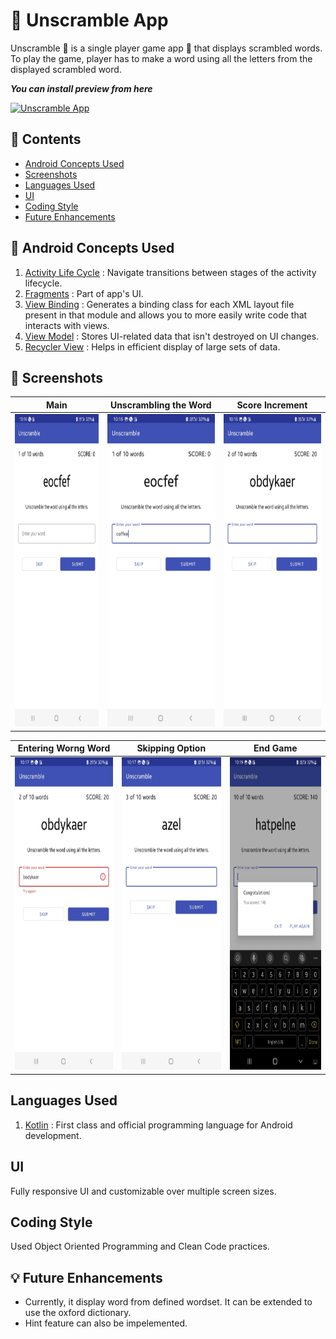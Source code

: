 :abcd: Unscramble App
======================

Unscramble :abcd: is  a single player game app :iphone: that displays scrambled words. To play the game, player has
to make a word using all the letters from the displayed scrambled word.

_**You can install preview from here**_

[![Unscramble App](https://img.shields.io/badge/Unscramble%20App-v1.0.0-brightgreen)](https://github.com/rahulmangla28/Unscramble_App/releases/tag/app-debug.apk)

:scroll: Contents 
------------------
* [Android Concepts Used](https://github.com/rahulmangla28/Unscramble_App/edit/master/README.md#bookmark_tabs-android-concepts-used)
* [Screenshots](https://github.com/rahulmangla28/Unscramble_App/edit/master/README.md#camera_flash-screenshots)
* [Languages Used](https://github.com/rahulmangla28/Unscramble_App/edit/master/README.md#languages-used) 
* [UI](https://github.com/rahulmangla28/Unscramble_App/edit/master/README.md#ui)
* [Coding Style](https://github.com/rahulmangla28/Unscramble_App/edit/master/README.md#coding-style)
* [Future Enhancements](https://github.com/rahulmangla28/Unscramble_App/edit/master/README.md#bulb-future-enhancements)

:bookmark_tabs: Android Concepts Used
--------------------------------------

1. [Activity Life Cycle](https://developer.android.com/guide/components/activities/activity-lifecycle) : Navigate transitions between stages of the activity lifecycle.
2. [Fragments](https://developer.android.com/guide/fragments?gclid=EAIaIQobChMIsK261LHG-QIVgJRmAh0dMwBsEAAYASAAEgIaD_D_BwE&gclsrc=aw.ds) : Part of app's UI.
3. [View Binding](https://developer.android.com/topic/libraries/view-binding) : Generates a binding class for each XML layout file present in that module and allows                                                                                   you to more easily write code that interacts with views.
4. [View Model](https://developer.android.com/topic/libraries/architecture/viewmodel) : Stores UI-related data that isn't destroyed on UI changes. 
5. [Recycler View](https://developer.android.com/guide/topics/ui/layout/recyclerview?gclid=EAIaIQobChMI5KH0g7PG-QIV6pJmAh0fwgsGEAAYASAAEgIHD_D_BwE&gclsrc=aw.ds) :        Helps in efficient display of large sets of data.

:camera_flash: Screenshots
---------------------------

Main | Unscrambling the Word | Score Increment 
--- | --- | --- | 
<img src="https://github.com/rahulmangla28/Unscramble_App/blob/master/Animations/screenshot_1.jpg" height="500" width="300" > | <img src="https://github.com/rahulmangla28/Unscramble_App/blob/master/Animations/screenshot_2.jpg" height="500" width="300" > | <img src="https://github.com/rahulmangla28/Unscramble_App/blob/master/Animations/screenshot_3.jpg" height="500" width="300" >  

Entering Worng Word | Skipping Option | End Game
--- | --- | --- |
<img src="https://github.com/rahulmangla28/Unscramble_App/blob/master/Animations/screenshot_4.jpg" height="500" width="300" > | <img src="https://github.com/rahulmangla28/Unscramble_App/blob/master/Animations/screenshot_5.jpg" height="500" width="300" > | <img src="https://github.com/rahulmangla28/Unscramble_App/blob/master/Animations/screenshot_6.jpg" height="500" width="300" > 


Languages Used
---------------

1. [Kotlin](https://kotlinlang.org/docs/home.html) : First class and official programming language for Android development.

UI
---

Fully responsive UI and customizable over multiple screen sizes.

Coding Style
-------------

Used Object Oriented Programming and Clean Code practices.

:bulb: Future Enhancements
--------------------

* Currently, it display word from defined wordset. It can be extended to use the oxford dictionary.
* Hint feature can also be impelemented.

